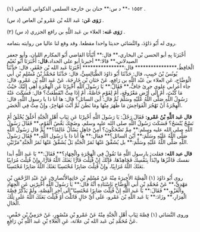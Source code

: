 ١٥٥٢ -** د س:** حنان بن خارجة السلمي الذكواني الشامي (١) .

**رَوَى عَن:** عَبد الله بْن عَمْرو بْن العاص (د س) .

**رَوَى عَنه:** العلاء بن عَبد اللَّهِ بن رافع الجزري (د س) (٢) .

روى له أَبُو دَاوُدَ، والنَّسَائي حديثا واحدا مقطعا. وقد وقع لنا عاليا من روايته بتمامه.

أَخْبَرَنَا بِهِ أبو الحسن بْن البخاري،** قال:** أَنْبَأَنَا القاضي أَبُو المكارم اللبان، وأبو جعفر الصيدلاني،** قالا:** أخبرنا أبو علي الحداد،**قال:** أَخْبَرَنَا أَبُو نُعَيْمٍ الْحَافِظُ،**************** قال:**************** أَخْبَرَنَا عَبد الله بْن جَعْفَرٍ، قال: حَدَّثَنَا يُونُسُ بْنُ حَبِيبٍ، قال: حَدَّثَنَا أَبُو دَاوُدَ الطَّيَالِسِيُّ، قال: حَدَّثَنَا مُحَمَّدُ بْنُ مُسْلِمِ بْنِ أَبي الْوَضَّاحِ، عَنِ العلاء بن عَبْد اللَّهِ بن رَافِعٍ، عَنْ حَنَانِ بْنِ خَارِجَةَ، عَنْ عَبد اللَّهِ بْن عَمْرو، قال: جاء أعرابي علوي جرئ جَافٌّ،** فَقَالَ:** يَا رَسُولَ اللَّهِ أَخْبِرْنَا عَنِ الْهِجْرَةِ أَهِي إِلَيْكَ حَيْثُ مَا كُنْتَ، أَمْ إِلَى أَرْضٍ مَعْرُوفَةٍ، أَمْ لِقَوْمٍ خَاصَّةً، أَمْ إِذَا مِتَّ انْقَطَعَتْ؟ قال: فَسَكَتَ عَنْهُ رَسُولُ اللَّهِ صَلَّى اللَّهُ عَلَيْهِ وسَلَّمَ ثُمَّ قال: أين السائل؟ قال: ها أنا ذا يا رسول اللَّهِ، قال: الْهِجْرَةُ أَنْ تَهْجُرَ الْفَوَاحِشَ مَا ظَهَرَ مِنْهَا ومَا بَطَنَ ثُمَّ أَنْتَ مُهَاجِرٌ، وإِنْ مِتَّ فِي الْحَضَرِ.

**قال عَبد اللَّهِ بْنُ عَمْرو:** فَقَالَ رَجُلٌ: يَا رَسُولَ اللَّهِ أَخْبِرْنَا عَنِ ثِيَابِ أَهْلِ الْجَنَّةِ أَخَلْقٌ يُخْلَقُ أَمْ نَسْجٌ يُنْسَجُ؟ فَسَكَتَ رَسُولُ اللَّهِ صلى الله عليه وسلم، وضَحِكَ بَعْضُ الْقَوْمِ،** فَقَالَ رَسُولُ اللَّهِ صلى الله عليه وسلم:** مِمَّ تَضْحَكُونَ؟ أَمِنْ جَاهِلٍ يَسْأَلُ عَالِمًا؟** ثُمَّ قال رَسُولُ اللَّهِ صَلَّى اللَّهُ عَلَيْهِ وسَلَّمَ:** أَيْنَ السائل؟** فقال:** ها أنا ذا يا رَسُول اللَّهِ،** فَقَالَ رَسُولُ اللَّهِ صَلَّى اللَّهُ عَلَيْهِ وسَلَّمَ:** بل يُشَقَّقُ عَنْهَا ثَمَرُ الْجَنَّةِ بَلْ يُشَقَّقُ عَنْهَا ثَمَرُ الْجَنَّةِ"مَرَّتَيْنِ.

**قال عبد الله:** فقلت: يارسول اللَّهِ مَا تَقُولُ فِي الْهِجْرَةِ والْجِهَادِ؟** فَقَالَ:** يَا عَبد اللَّهِ أبدا نفسك فَاغْزُهَا وابْدَأْ بِنَفْسِكَ فَجَاهِدْهَا، فَإِنَّكَ إِنْ قُتِلْتَ فَارًّا بَعَثَكَ اللَّهُ فَارًّا، وإِنْ قُتِلْتَ مُرَابِيًا بَعَثَكَ اللَّهُ مُرَابِيًا، وإِنْ قُتِلْتَ صَابِرًا مُحْتَسِبًا بَعَثَكَ اللَّهُ صَابِرًا مُحْتَسِبًا.

روى أَبُو دَاوُدَ (١) الْقِصَّةَ الأَخِيرَةَ مِنْهُ عَنْ مُسْلِمِ بْنِ حَاتِمٍالأَنْصارِيّ، عَنْ عَبْدِ الرَّحْمَنِ بْنِ مَهْدِيٍّ،** عَنْ مُحَمَّدِ بْنِ أَبي الْوَضَّاحِ بَإِسْنَادِهِ أَنَّهُ قال:** يَا رَسُولَ اللَّهِ أَخْبِرْنِي عَنِ الْجِهَادِ والْغَزْوِ،** فَقَالَ:** يَا عَبد اللَّهِ إِنْ قُتِلْتَ صَابِرًا مُحْتَسِبًا"إِلَى آخِرِ الْقِصَّةِ، ولَمْ يَذْكُرْ قِصَّةَ الْفِرَارِ،** وزَادَ:** يَا عَبد اللَّهِ بْنَ عَمْرو، عَلَى أَيِّ حَالٍ قَاتَلْتَ أَوْ قُتِلْتَ بَعَثَكَ اللَّهُ عَلَى تِلْكَ الْحَالِ.

وروى النَّسَائي (١) قِصَّةَ ثِيَابِ أَهْلِ الْجَنَّةِ مِنْهُ عَنْ عَمْرو بْنِ مَنْصُورٍ، عَنْ حَرَمِيِّ بْنِ حَفْصٍ، عَنْ مُحَمَّدِ بْن عَبد الله بْن علاثة، عَنِ الْعَلاءِ بْنِ عَبد اللَّهِ بْنِ رَافِعٍ.